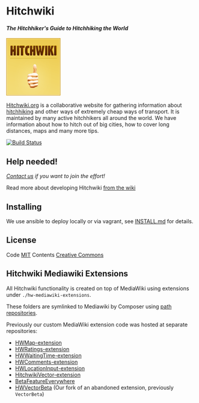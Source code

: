 # Hitchwiki

#### _The Hitchhiker's Guide to Hitchhiking the World_

![Hitchwiki logo](public/wiki-badge.png)

[Hitchwiki.org](http://hitchwiki.org/) is a collaborative website for
gathering information about
[hitchhiking](http://hitchwiki.org/en/Hitchhiking) and other ways of
extremely cheap ways of transport. It is maintained by many active
hitchhikers all around the world. We have information about how to
hitch out of big cities, how to cover long distances, maps and many
more tips.

[![Build Status](https://travis-ci.org/traumschule/hitchwiki.svg?branch=ansible)](https://travis-ci.org/traumschule/hitchwiki)

## Help needed!
_[Contact us](http://hitchwiki.org/en/Template:Communityportal) if you want to join the effort!_

Read more about developing Hitchwiki [from the wiki](https://github.com/Hitchwiki/hitchwiki/wiki)

## Installing

We use ansible to deploy locally or via vagrant, see [INSTALL.md](INSTALL.md) for details.

## License
Code [MIT](LICENSE.md)
Contents [Creative Commons](http://creativecommons.org/licenses/by-sa/4.0/)

## Hitchwiki Mediawiki Extensions
All Hitchwiki functionality is created on top of MediaWiki using extensions under `./hw-mediawiki-extensions`.

These folders are symlinked to Mediawiki by Composer using [path repositories](https://getcomposer.org/doc/05-repositories.md#path).

Previously our custom MediaWiki extension code was hosted at separate repositories:
- [HWMap-extension](https://github.com/Hitchwiki/HWMap-extension)
- [HWRatings-extension](https://github.com/Hitchwiki/HWRatings-extension)
- [HWWaitingTime-extension](https://github.com/Hitchwiki/HWWaitingTime-extension)
- [HWComments-extension](https://github.com/Hitchwiki/HWComments-extension)
- [HWLocationInput-extension](https://github.com/Hitchwiki/HWLocationInput-extension)
- [HitchwikiVector-extension](https://github.com/Hitchwiki/HitchwikiVector-extension)
- [BetaFeatureEverywhere](https://github.com/Hitchwiki/BetaFeatureEverywhere)
- [HWVectorBeta](https://github.com/Hitchwiki/mediawiki-extensions-VectorBeta) (Our fork of an abandoned extension, previously `VectorBeta`)
